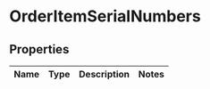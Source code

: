 
# OrderItemSerialNumbers

## Properties
Name | Type | Description | Notes
------------ | ------------- | ------------- | -------------



